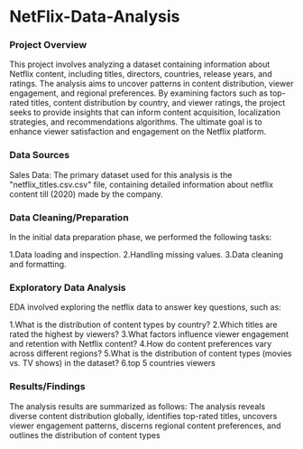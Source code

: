 # NetFlix-Data-Analysis
### Project Overview
This project involves analyzing a dataset containing information about Netflix content, including titles, directors, countries, release years, and ratings. The analysis aims to uncover patterns in content distribution, viewer engagement, and regional preferences. By examining factors such as top-rated titles, content distribution by country, and viewer ratings, the project seeks to provide insights that can inform content acquisition, localization strategies, and recommendations algorithms. The ultimate goal is to enhance viewer satisfaction and engagement on the Netflix platform.

### Data Sources
Sales Data: The primary dataset used for this analysis is the "netflix_titles.csv.csv" file, containing detailed information about netflix content till (2020) made by the company.

### Data Cleaning/Preparation
In the initial data preparation phase, we performed the following tasks:

1.Data loading and inspection.
2.Handling missing values.
3.Data cleaning and formatting.



### Exploratory Data Analysis
EDA involved exploring the netflix data to answer key questions, such as:

1.What is the distribution of content types by country?
2.Which titles are rated the highest by viewers?
3.What factors influence viewer engagement and retention with Netflix content?
4.How do content preferences vary across different regions?
5.What is the distribution of content types (movies vs. TV shows) in the dataset?
6.top 5 countries viewers

### Results/Findings
The analysis results are summarized as follows:
The analysis reveals diverse content distribution globally, identifies top-rated titles, uncovers viewer engagement patterns, discerns regional content preferences, and outlines the distribution of content types



